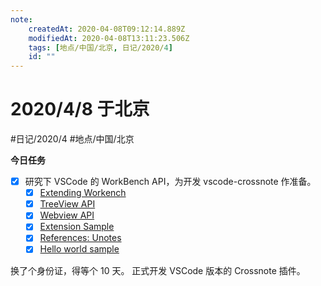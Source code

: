 ```yaml
---
note:
    createdAt: 2020-04-08T09:12:14.889Z
    modifiedAt: 2020-04-08T13:11:23.506Z
    tags: [地点/中国/北京, 日记/2020/4]
    id: ""
---
```

# 2020/4/8 于北京
#日记/2020/4 #地点/中国/北京 

**今日任务**

* [x] 研究下 VSCode 的 WorkBench API，为开发 vscode-crossnote 作准备。
  * [x] [Extending Workench](https://code.visualstudio.com/api/extension-capabilities/extending-workbench)
  * [x] [TreeView API](https://code.visualstudio.com/api/extension-guides/tree-view)
  * [x] [Webview API](https://code.visualstudio.com/api/extension-guides/webview)
  * [x] [Extension Sample](https://github.com/Microsoft/vscode-extension-samples/tree/master/helloworld-sample)
  * [x] [References: Unotes](https://github.com/ryanmcalister/unotes)
  * [x] [Hello world sample](https://github.com/microsoft/vscode-extension-samples/tree/master/helloworld-sample/.vscode)
  
<!-- @timer "date":"Wed Apr 08 2020 17:13:15 GMT+0800 (China Standard Time)" -->
换了个身份证，得等个 10 天。
正式开发 VSCode 版本的 Crossnote 插件。  